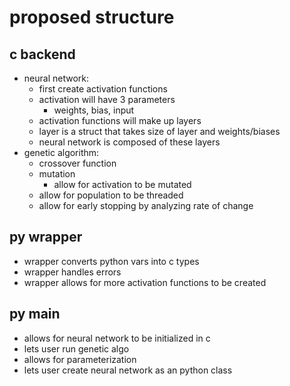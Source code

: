 # proposed structure

## c backend

- neural network:
  - first create activation functions
  - activation will have 3 parameters
    - weights, bias, input
  - activation functions will make up layers
  - layer is a struct that takes size of layer and weights/biases
  - neural network is composed of these layers
- genetic algorithm:
  - crossover function
  - mutation
    - allow for activation to be mutated
  - allow for population to be threaded
  - allow for early stopping by analyzing rate of change

## py wrapper

- wrapper converts python vars into c types
- wrapper handles errors
- wrapper allows for more activation functions to be created

## py main

- allows for neural network to be initialized in c
- lets user run genetic algo
- allows for parameterization
- lets user create neural network as an python class
